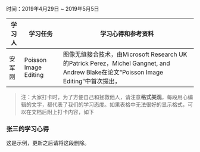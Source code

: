 时间：2019年4月29日 ~ 2019年5月5日

学习人|学习任务|学习心得和参考资料
------ | ------ | ------ 
安军刚 | Poisson Image Editing  | 图像无缝接合技术，由Microsoft Research UK的Patrick Perez，Michel Gangnet, and Andrew Blake在论文“Poisson Image Editing”中首次提出，

> 注：大家打卡时，为了方便自己和拯救他人，请注意**格式美观**，每段用心编辑的文字，都代表了我们的学习态度。如果表格中无法很好的显示格式，可以在文档后附上打卡内容，如下

### 张三的学习心得
这是示例，更新之后请将这段删除。
